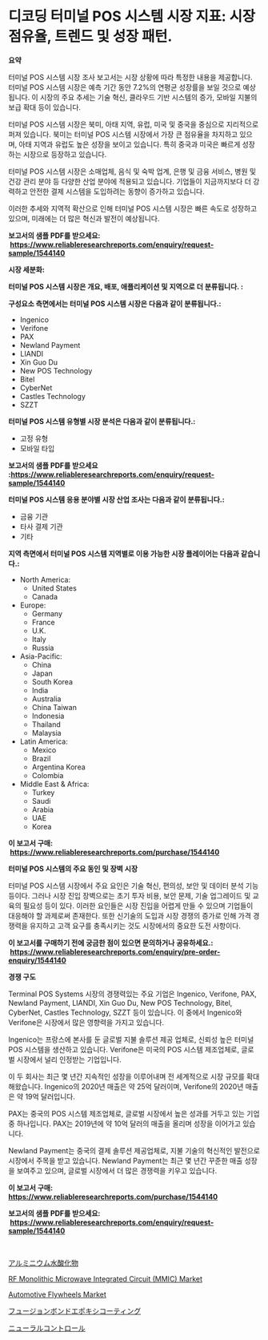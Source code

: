 <p><h1>디코딩 터미널 POS 시스템 시장 지표: 시장 점유율, 트렌드 및 성장 패턴.</h1></p><p><strong>요약</strong></p>
<p><p>터미널 POS 시스템 시장 조사 보고서는 시장 상황에 따라 특정한 내용을 제공합니다. 터미널 POS 시스템 시장은 예측 기간 동안 7.2%의 연평균 성장률을 보일 것으로 예상됩니다. 이 시장의 주요 추세는 기술 혁신, 클라우드 기반 시스템의 증가, 모바일 지불의 보급 확대 등이 있습니다.</p><p>터미널 POS 시스템 시장은 북미, 아태 지역, 유럽, 미국 및 중국을 중심으로 지리적으로 퍼져 있습니다. 북미는 터미널 POS 시스템 시장에서 가장 큰 점유율을 차지하고 있으며, 아태 지역과 유럽도 높은 성장을 보이고 있습니다. 특히 중국과 미국은 빠르게 성장하는 시장으로 등장하고 있습니다.</p><p>터미널 POS 시스템 시장은 소매업체, 음식 및 숙박 업계, 은행 및 금융 서비스, 병원 및 건강 관리 분야 등 다양한 산업 분야에 적용되고 있습니다. 기업들이 지금까지보다 더 강력하고 안전한 결제 시스템을 도입하려는 동향이 증가하고 있습니다.</p><p>이러한 추세와 지역적 확산으로 인해 터미널 POS 시스템 시장은 빠른 속도로 성장하고 있으며, 미래에는 더 많은 혁신과 발전이 예상됩니다.</p></p>
<p><strong>보고서의 샘플 PDF를 받으세요: &nbsp;<a href="https://www.reliableresearchreports.com/enquiry/request-sample/1544140">https://www.reliableresearchreports.com/enquiry/request-sample/1544140</a></strong></p>
<p><strong>시장 세분화:</strong></p>
<p><strong> 터미널 POS 시스템 시장은 개요, 배포, 애플리케이션 및 지역으로 더 분류됩니다. :</strong></p>
<p><strong>구성요소 측면에서는 터미널 POS 시스템 시장은 다음과 같이 분류됩니다.:</strong></p>
<p><ul><li>Ingenico</li><li>Verifone</li><li>PAX</li><li>Newland Payment</li><li>LIANDI</li><li>Xin Guo Du</li><li>New POS Technology</li><li>Bitel</li><li>CyberNet</li><li>Castles Technology</li><li>SZZT</li></ul></p>
<p><strong> 터미널 POS 시스템 유형별 시장 분석은 다음과 같이 분류됩니다.:</strong></p>
<p><ul><li>고정 유형</li><li>모바일 타입</li></ul></p>
<p><strong>보고서의 샘플 PDF를 받으세요 :<a href="https://www.reliableresearchreports.com/enquiry/request-sample/1544140">https://www.reliableresearchreports.com/enquiry/request-sample/1544140</a></strong></p>
<p><strong> 터미널 POS 시스템 응용 분야별 시장 산업 조사는 다음과 같이 분류됩니다.:</strong></p>
<p><ul><li>금융 기관</li><li>타사 결제 기관</li><li>기타</li></ul></p>
<p><strong>지역 측면에서 터미널 POS 시스템 지역별로 이용 가능한 시장 플레이어는 다음과 같습니다.:</strong></p>
<p><ul>
    <li>
        North America:
        <ul>
            <li>United States</li>
            <li>Canada</li>
        </ul>
    </li>
    <li>
        Europe:
        <ul>
            <li>Germany</li>
            <li>France</li>
            <li>U.K.</li>
            <li>Italy</li>
            <li>Russia</li>
        </ul>
    </li>
    <li>
        Asia-Pacific:
        <ul>
            <li>China</li>
            <li>Japan</li>
            <li>South Korea</li>
            <li>India</li>
            <li>Australia</li>
            <li>China Taiwan</li>
            <li>Indonesia</li>
            <li>Thailand</li>
            <li>Malaysia</li>
        </ul>
    </li>
    <li>
        Latin America:
        <ul>
            <li>Mexico</li>
            <li>Brazil</li>
            <li>Argentina Korea</li>
            <li>Colombia</li>
        </ul>
    </li>
    <li>
        Middle East & Africa:
        <ul>
            <li>Turkey</li>
            <li>Saudi</li>
            <li>Arabia</li>
            <li>UAE</li>
            <li>Korea</li>
        </ul>
    </li>
    </ul></p>
<p><strong>이 보고서 구매: &nbsp;<a href="https://www.reliableresearchreports.com/purchase/1544140">https://www.reliableresearchreports.com/purchase/1544140</a></strong></p>
<p><strong>터미널 POS 시스템의 주요 동인 및 장벽 시장</strong></p>
<p><p>터미널 POS 시스템 시장에서 주요 요인은 기술 혁신, 편의성, 보안 및 데이터 분석 기능 등이다. 그러나 시장 진입 장벽으로는 초기 투자 비용, 보안 문제, 기술 업그레이드 및 교육의 필요성 등이 있다. 이러한 요인들은 시장 진입을 어렵게 만들 수 있으며 기업들이 대응해야 할 과제로써 존재한다. 또한 신기술의 도입과 시장 경쟁의 증가로 인해 가격 경쟁력을 유지하고 고객 요구를 충족시키는 것도 시장에서의 중요한 도전 사항이다.</p></p>
<p><strong>이 보고서를 구매하기 전에 궁금한 점이 있으면 문의하거나 공유하세요.: &nbsp;<a href="https://www.reliableresearchreports.com/enquiry/pre-order-enquiry/1544140">https://www.reliableresearchreports.com/enquiry/pre-order-enquiry/1544140</a></strong></p>
<p><strong>경쟁 구도</strong></p>
<p><p>Terminal POS Systems 시장의 경쟁력있는 주요 기업은 Ingenico, Verifone, PAX, Newland Payment, LIANDI, Xin Guo Du, New POS Technology, Bitel, CyberNet, Castles Technology, SZZT 등이 있습니다. 이 중에서 Ingenico와 Verifone은 시장에서 많은 영향력을 가지고 있습니다.</p><p>Ingenico는 프랑스에 본사를 둔 글로벌 지불 솔루션 제공 업체로, 신뢰성 높은 터미널 POS 시스템을 생산하고 있습니다. Verifone은 미국의 POS 시스템 제조업체로, 글로벌 시장에서 널리 인정받는 기업입니다.</p><p>이 두 회사는 최근 몇 년간 지속적인 성장을 이루어내며 전 세계적으로 시장 규모를 확대해왔습니다. Ingenico의 2020년 매출은 약 25억 달러이며, Verifone의 2020년 매출은 약 19억 달러입니다.</p><p>PAX는 중국의 POS 시스템 제조업체로, 글로벌 시장에서 높은 성과를 거두고 있는 기업 중 하나입니다. PAX는 2019년에 약 10억 달러의 매출을 올리며 성장을 이어가고 있습니다.</p><p>Newland Payment는 중국의 결제 솔루션 제공업체로, 지불 기술의 혁신적인 발전으로 시장에서 주목을 받고 있습니다. Newland Payment는 최근 몇 년간 꾸준한 매출 성장을 보여주고 있으며, 글로벌 시장에서 더 많은 경쟁력을 키우고 있습니다.</p></p>
<p><strong>이 보고서 구매: &nbsp; <a href="https://www.reliableresearchreports.com/purchase/1544140">https://www.reliableresearchreports.com/purchase/1544140</a></strong></p>
<p><strong>보고서의 샘플 PDF를 받으세요: &nbsp;<a href="https://www.reliableresearchreports.com/enquiry/request-sample/1544140">https://www.reliableresearchreports.com/enquiry/request-sample/1544140</a></strong><strong></strong></p>
<p>&nbsp;</p>
<p><p><a href="https://medium.com/@rebekaanderson14/%E3%82%A2%E3%83%AB%E3%83%9F%E3%83%8B%E3%82%A6%E3%83%A0%E6%B0%B4%E9%85%B8%E5%8C%96%E7%89%A9%E5%B8%82%E5%A0%B4%E8%AA%BF%E6%9F%BB%E3%83%AC%E3%83%9D%E3%83%BC%E3%83%88-%E3%81%9D%E3%81%AE%E6%AD%B4%E5%8F%B2%E3%81%8A%E3%82%88%E3%81%B32031%E5%B9%B4%E3%81%BE%E3%81%A7%E3%81%AE%E4%BA%88%E6%B8%AC-3d51c1205af8">アルミニウム水酸化物</a></p><p><a href="https://github.com/abdelrhmankishk22/Market-Research-Report-List-3/blob/main/rf-monolithic-microwave-integrated-circuit-mmic-market.md">RF Monolithic Microwave Integrated Circuit (MMIC) Market</a></p><p><a href="https://issuu.com/reportprime-2/docs/automotive-flywheels-market-size-2030.pptx">Automotive Flywheels Market</a></p><p><a href="https://medium.com/@melliestracke2023/%E3%83%95%E3%83%A5%E3%83%BC%E3%82%B8%E3%83%A7%E3%83%B3%E3%83%90%E3%82%A4%E3%83%B3%E3%83%89%E3%82%A8%E3%83%9D%E3%82%AD%E3%82%B7%E3%82%B3%E3%83%BC%E3%83%86%E3%82%A3%E3%83%B3%E3%82%B0%E5%B8%82%E5%A0%B4-2031%E5%B9%B4%E3%81%BE%E3%81%A7%E3%81%AE%E3%83%88%E3%83%AC%E3%83%B3%E3%83%89-%E4%BA%88%E6%B8%AC-%E7%AB%B6%E4%BA%89%E5%88%86%E6%9E%90-526a0978ceac">フュージョンボンドエポキシコーティング</a></p><p><a href="https://github.com/EstelWisozk1/Market-Research-Report-List-1/blob/main/340085814311.md">ニューラルコントロール</a></p></p>